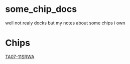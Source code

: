 # some_chip_docs
well not realy docks but my notes about some chips i own

# Chips
[TA07-11SRWA](https://github.com/TerrificTable/some_chip_docs/blob/main/ta07-11srwa.md)

